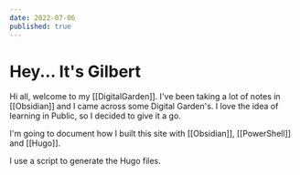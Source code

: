 ```yaml
---
date: 2022-07-06
published: true
---
```



# Hey... It's Gilbert

Hi all, welcome to my [[DigitalGarden]]. I've been taking a lot of notes in [[Obsidian]] and I came across some Digital Garden's. I love the idea of learning in Public, so I decided to give it a go.

I'm going to document how I built this site with [[Obsidian]], [[PowerShell]] and [[Hugo]].

I use a script to generate the Hugo files.
